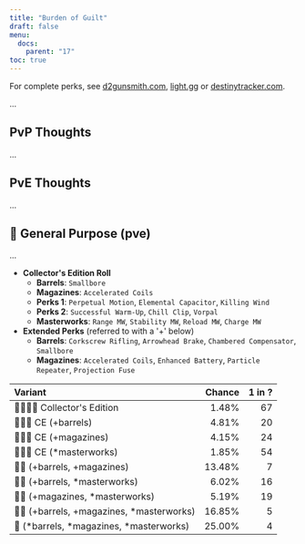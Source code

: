 ```yaml
---
title: "Burden of Guilt"
draft: false
menu:
  docs:
    parent: "17"
toc: true
---
```


For complete perks, see [d2gunsmith.com](https://d2gunsmith.com/w/933455006), [light.gg](https://www.light.gg/db/items/933455006) or [destinytracker.com](https://destinytracker.com/destiny-2/db/items/933455006).

...

## PvP Thoughts

...

## PvE Thoughts

...

## 👾 General Purpose (pve)

...

* **Collector's Edition Roll**
  * **Barrels**: `Smallbore`
  * **Magazines**: `Accelerated Coils`
  * **Perks 1**: `Perpetual Motion`, `Elemental Capacitor`, `Killing Wind`
  * **Perks 2**: `Successful Warm-Up`, `Chill Clip`, `Vorpal`
  * **Masterworks**: `Range MW`, `Stability MW`, `Reload MW`, `Charge MW`
* **Extended Perks** (referred to with a '+' below)
  * **Barrels**: `Corkscrew Rifling`, `Arrowhead Brake`, `Chambered Compensator`, `Smallbore`
  * **Magazines**: `Accelerated Coils`, `Enhanced Battery`, `Particle Repeater`, `Projection Fuse`

| Variant | Chance | 1 in ? |
|:-|-:|-:|
| 👾👾👾🌟 Collector's Edition | 1.48% | 67 |
| 👾👾👾 CE (+barrels) | 4.81% | 20 |
| 👾👾👾 CE (+magazines) | 4.15% | 24 |
| 👾👾👾 CE (*masterworks) | 1.85% | 54 |
| 👾👾 (+barrels, +magazines) | 13.48% | 7 |
| 👾👾 (+barrels, *masterworks) | 6.02% | 16 |
| 👾👾 (+magazines, *masterworks) | 5.19% | 19 |
| 👾👾 (+barrels, +magazines, *masterworks) | 16.85% | 5 |
| 👾 (*barrels, *magazines, *masterworks) | 25.00% | 4 |
